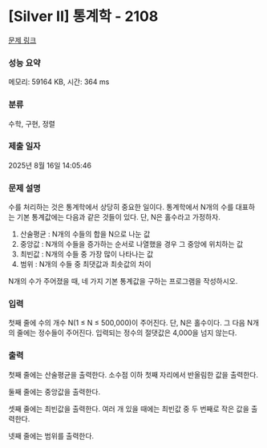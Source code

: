 # [Silver II] 통계학 - 2108 

[문제 링크](https://www.acmicpc.net/problem/2108) 

### 성능 요약

메모리: 59164 KB, 시간: 364 ms

### 분류

수학, 구현, 정렬

### 제출 일자

2025년 8월 16일 14:05:46

### 문제 설명

<p>수를 처리하는 것은 통계학에서 상당히 중요한 일이다. 통계학에서 N개의 수를 대표하는 기본 통계값에는 다음과 같은 것들이 있다. 단, N은 홀수라고 가정하자.</p>

<ol>
	<li>산술평균 : N개의 수들의 합을 N으로 나눈 값</li>
	<li>중앙값 : N개의 수들을 증가하는 순서로 나열했을 경우 그 중앙에 위치하는 값</li>
	<li>최빈값 : N개의 수들 중 가장 많이 나타나는 값</li>
	<li>범위 : N개의 수들 중 최댓값과 최솟값의 차이</li>
</ol>

<p>N개의 수가 주어졌을 때, 네 가지 기본 통계값을 구하는 프로그램을 작성하시오.</p>

### 입력 

 <p>첫째 줄에 수의 개수 N(1 ≤ N ≤ 500,000)이 주어진다. 단, N은 홀수이다. 그 다음 N개의 줄에는 정수들이 주어진다. 입력되는 정수의 절댓값은 4,000을 넘지 않는다.</p>

### 출력 

 <p>첫째 줄에는 산술평균을 출력한다. 소수점 이하 첫째 자리에서 반올림한 값을 출력한다.</p>

<p>둘째 줄에는 중앙값을 출력한다.</p>

<p>셋째 줄에는 최빈값을 출력한다. 여러 개 있을 때에는 최빈값 중 두 번째로 작은 값을 출력한다.</p>

<p>넷째 줄에는 범위를 출력한다.</p>

